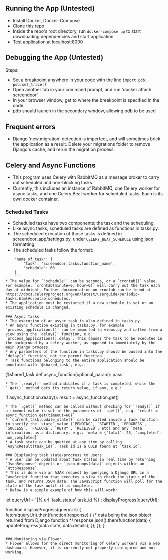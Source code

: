 <!-- GETTING STARTED -->
## Running the App (Untested)
* Install Docker, Docker-Compose
* Clone this repo
* Inside the repo's root directory, run `docker-compose up` to start downloading dependencies and start application
* Test application at localhost:8000

## Debugging the App (Untested)

Steps:
* Set a breakpoint anywhere in your code with the line `import pdb; pdb.set_trace()`
* Open another tab in your command prompt, and run 'docker attach screendoor'
* In your browser window, get to where the breakpoint is specified in the code
* pdb should launch in the secondary window, allowing pdb to be used

## Frequent errors
* Django 'new migration' detection is imperfect, and will sometimes brick the application as a result. Delete your migrations folder to remove Django's cache, and rerun the migration process.

## Celery and Async Functions
* This program uses Celery with RabbitMQ as a message broker to carry out scheduled and non-blocking tasks.
* Currently, this includes an instance of RabbitMQ, one Celery worker for async tasks, and one Celery Beat worker for scheduled tasks. Each is its own docker container.

### Scheduled Tasks
* Scheduled tasks have two components: the task and the scheduling.
* Like async tasks, scheduled tasks are defined as functions in tasks.py.
* The scheduled execution of those tasks is defined in screendoor_app/settings.py, under `CELERY_BEAT_SCHEDULE` using json formatting.
* The scheduled tasks follow the format:
```
    'name_of_task': {
        'task': 'screendoor.tasks.function_name',
        'schedule': 60
    }
    ```
* The value for `'schedule'` can be seconds, or a `crontab()` value. For example, `crontab(minute=0, hour=0)` will carry out the task each day at midnight. Further documentation on crontab can be found at https://docs.celeryproject.org/en/latest/userguide/periodic-tasks.html#crontab-schedules.
* The application must be restarted if a new schedule is set or an existing schedule is changed.

### Async Tasks
* The execution of an async task is also defined in tasks.py.
* An async function existing in tasks.py, for example `process_applications()` can be imported to views.py and called from a view using the `delay()` function, e.g. `process_applications().delay`. This causes the task to be executed in the background by a celery worker, as opposed to immediately by the main Django process.
* Any parameters of the function in tasks.py should be passed into the `delay()` function, not the parent function.
* Task functions belonging to the entire application should be annotated with `@shared_task`, e.g.:
```
@shared_task
def async_function(optional_param):
    pass
```
* The `.ready()` method indicates if a task is completed, while the `.get()` method gets its return value, if any, e.g.:
```
if async_function.ready():
    result = async_function.get()
```
* The `.get()` method can be called without checking for `ready()` if a timeout value is set in the parameters of `.get()`, e.g. `result = async_function.get(timeout=60)`
* `current_task.update_state()` can be called inside a task function to specify the `state` value (`PENDING`, `STARTED`, `PROGRESS`, `SUCCESS`, `FAILURE`, `RETRY`, `RECEIVED`, etc) and any `meta` information, as a dictionary. e.g.: `meta = {'total': 25, 'completed': num_completed}`
* A task state can be queried at any time by calling `AsyncResult(task_id)`. Task id is a UUID found at `task.id`.

### Displaying task state/progress to users
* A user can be updated about task status in real time by returning `JsonResponse` objects or `json.dumps(data)` objects within an `HttpResponse`.
* This is done via an AJAX request by querying a Django URL in a JavaScript function that executes a view to check the status of the task, and returns JSON data. The JavaScript function will poll for the state of the task until it is complete.
* Below is a simple example of how this will work:
```
let queryUrl = '{% url 'task_status' task_id %}';
displayProgress(queryUrl);

function displayProgress(queryUrl) {
    fetch(queryUrl).then(function(response) {
    /* data being the json object returned from Django function */
    response.json().then(function(data) {
        updateProgress(data.state, data.details);
        });
    });
}
```

### Monitoring via Flower
* Flower allows for the direct monitoring of Celery workers via a web dashboard. However, it is currently not properly configured and not working.
